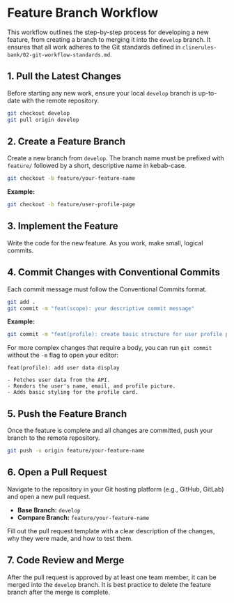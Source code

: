 # Feature Branch Workflow

This workflow outlines the step-by-step process for developing a new feature, from creating a branch to merging it into the `develop` branch. It ensures that all work adheres to the Git standards defined in `clinerules-bank/02-git-workflow-standards.md`.

## 1. Pull the Latest Changes

Before starting any new work, ensure your local `develop` branch is up-to-date with the remote repository.

```bash
git checkout develop
git pull origin develop
```

## 2. Create a Feature Branch

Create a new branch from `develop`. The branch name must be prefixed with `feature/` followed by a short, descriptive name in kebab-case.

```bash
git checkout -b feature/your-feature-name
```

**Example:**

```bash
git checkout -b feature/user-profile-page
```

## 3. Implement the Feature

Write the code for the new feature. As you work, make small, logical commits.

## 4. Commit Changes with Conventional Commits

Each commit message must follow the Conventional Commits format.

```bash
git add .
git commit -m "feat(scope): your descriptive commit message"
```

**Example:**

```bash
git commit -m "feat(profile): create basic structure for user profile page"
```

For more complex changes that require a body, you can run `git commit` without the `-m` flag to open your editor:

```
feat(profile): add user data display

- Fetches user data from the API.
- Renders the user's name, email, and profile picture.
- Adds basic styling for the profile card.
```

## 5. Push the Feature Branch

Once the feature is complete and all changes are committed, push your branch to the remote repository.

```bash
git push -u origin feature/your-feature-name
```

## 6. Open a Pull Request

Navigate to the repository in your Git hosting platform (e.g., GitHub, GitLab) and open a new pull request.

- **Base Branch:** `develop`
- **Compare Branch:** `feature/your-feature-name`

Fill out the pull request template with a clear description of the changes, why they were made, and how to test them.

## 7. Code Review and Merge

After the pull request is approved by at least one team member, it can be merged into the `develop` branch. It is best practice to delete the feature branch after the merge is complete.
